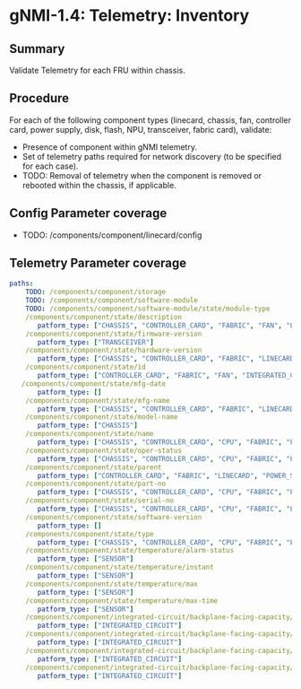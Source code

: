 # gNMI-1.4: Telemetry: Inventory

## Summary

Validate Telemetry for each FRU within chassis.

## Procedure

For each of the following component types (linecard, chassis, fan, controller
card, power supply, disk, flash, NPU, transceiver, fabric card), validate:

*   Presence of component within gNMI telemetry.
*   Set of telemetry paths required for network discovery (to be specified for
    each case).
*   TODO: Removal of telemetry when the component is removed or rebooted within
    the chassis, if applicable.

## Config Parameter coverage

*   TODO: /components/component/linecard/config

## Telemetry Parameter coverage

```yaml
paths:
    TODO: /components/component/storage
    TODO: /components/component/software-module
    TODO: /components/component/software-module/state/module-type
    /components/component/state/description
       patform_type: ["CHASSIS", "CONTROLLER_CARD", "FABRIC", "FAN", "LINECARD", "POWER_SUPPLY"]
    /components/component/state/firmware-version
       patform_type: ["TRANSCEIVER"]
    /components/component/state/hardware-version
       patform_type: ["CHASSIS", "CONTROLLER_CARD", "FABRIC", "LINECARD", "POWER_SUPPLY", "TRANSCEIVER"]
    /components/component/state/id
       patform_type: ["CONTROLLER_CARD", "FABRIC", "FAN", "INTEGRATED_CIRCUIT", "LINECARD", "POWER_SUPPLY", "SENSOR"]
   /components/component/state/mfg-date
       patform_type: []
    /components/component/state/mfg-name
       patform_type: ["CHASSIS", "CONTROLLER_CARD", "FABRIC", "LINECARD", "POWER_SUPPLY", "TRANSCEIVER"]
    /components/component/state/model-name
       patform_type: ["CHASSIS"]
    /components/component/state/name
       patform_type: ["CHASSIS", "CONTROLLER_CARD", "CPU", "FABRIC", "FAN", "INTEGRATED_CIRCUIT", "LINECARD", "POWER_SUPPLY", "SENSOR", "STORAGE", "TRANSCEIVER"]
    /components/component/state/oper-status
       patform_type: ["CHASSIS", "CONTROLLER_CARD", "CPU", "FABRIC", "FAN", "INTEGRATED_CIRCUIT", "LINECARD", "POWER_SUPPLY", "STORAGE", "TRANSCEIVER"]
    /components/component/state/parent
       patform_type: ["CONTROLLER_CARD", "FABRIC", "LINECARD", "POWER_SUPPLY"]
    /components/component/state/part-no
       patform_type: ["CHASSIS", "CONTROLLER_CARD", "CPU", "FABRIC", "FAN", "LINECARD", "POWER_SUPPLY", "STORAGE", "TRANSCEIVER"]
    /components/component/state/serial-no
       patform_type: ["CHASSIS", "CONTROLLER_CARD", "CPU", "FABRIC", "FAN", "LINECARD", "POWER_SUPPLY", "STORAGE", "TRANSCEIVER"]
    /components/component/state/software-version
       patform_type: []
    /components/component/state/type
       patform_type: ["CHASSIS", "CONTROLLER_CARD", "CPU", "FABRIC", "FAN", "INTEGRATED_CIRCUIT", "LINECARD", "POWER_SUPPLY", "SENSOR", "STORAGE", "TRANSCEIVER"]
    /components/component/state/temperature/alarm-status
       patform_type: ["SENSOR"]
    /components/component/state/temperature/instant
       patform_type: ["SENSOR"]
    /components/component/state/temperature/max
       patform_type: ["SENSOR"]
    /components/component/state/temperature/max-time
       patform_type: ["SENSOR"]
    /components/component/integrated-circuit/backplane-facing-capacity/state/available-pct
       patform_type: ["INTEGRATED_CIRCUIT"]
    /components/component/integrated-circuit/backplane-facing-capacity/state/consumed-capacity
       patform_type: ["INTEGRATED_CIRCUIT"]
    /components/component/integrated-circuit/backplane-facing-capacity/state/total
       patform_type: ["INTEGRATED_CIRCUIT"]
    /components/component/integrated-circuit/backplane-facing-capacity/state/total-operational-capacity
       patform_type: ["INTEGRATED_CIRCUIT"]
```
